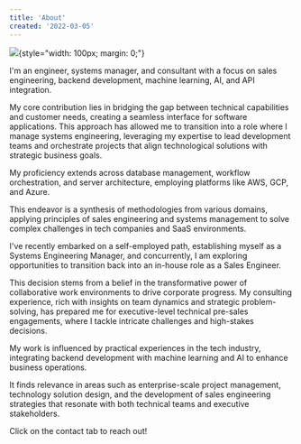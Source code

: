 ```yaml
---
title: 'About'
created: '2022-03-05'
---
```


![](./profile-dithered.png){style="width: 100px; margin: 0;"}

I'm an engineer, systems manager, and consultant with a focus on sales engineering, backend development, machine learning, AI, and API integration.

My core contribution lies in bridging the gap between technical capabilities and customer needs, creating a seamless interface for software applications. This approach has allowed me to transition into a role where I manage systems engineering, leveraging my expertise to lead development teams and orchestrate projects that align technological solutions with strategic business goals.

My proficiency extends across database management, workflow orchestration, and server architecture, employing platforms like AWS, GCP, and Azure.

This endeavor is a synthesis of methodologies from various domains, applying principles of sales engineering and systems management to solve complex challenges in tech companies and SaaS environments.

I've recently embarked on a self-employed path, establishing myself as a Systems Engineering Manager, and concurrently, I am exploring opportunities to transition back into an in-house role as a Sales Engineer.

This decision stems from a belief in the transformative power of collaborative work environments to drive corporate progress. My consulting experience, rich with insights on team dynamics and strategic problem-solving, has prepared me for executive-level technical pre-sales engagements, where I tackle intricate challenges and high-stakes decisions.

My work is influenced by practical experiences in the tech industry, integrating backend development with machine learning and AI to enhance business operations.

It finds relevance in areas such as enterprise-scale project management, technology solution design, and the development of sales engineering strategies that resonate with both technical teams and executive stakeholders.

Click on the contact tab to reach out!
